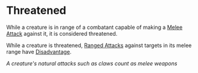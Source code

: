 # Threatened

While a creature is in range of a combatant capable of making a [Melee Attack](../Combat/Melee%20Attack.md) against it, it is considered threatened.

While a creature is threatened, [Ranged Attacks](../Combat/Ranged%20Attack.md) against targets in its melee range have [Disadvantage](../Die%20Rolling%20Mechanics/Disadvantage.md).

*A creature's natural attacks such as claws count as melee weapons*
